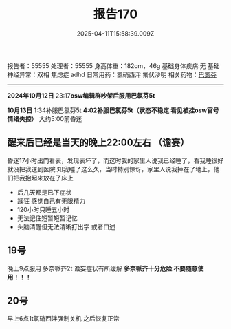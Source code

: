 ﻿---
title: 报告170
description: 
published: true
date: 2025-04-11T15:58:39.009Z
tags: 
editor: markdown
dateCreated: 2025-04-11T15:58:34.573Z
---

报告者：55555
处理者：55555
身高体重：182cm，46g
基础身体疾病:无
基础神经异常：双相 焦虑症 adhd 
日常用药：氯硝西泮 氟伏沙明
相关药物：[巴氯芬](/drug/BCF)

---
**2024年10月12日** 
23:17**osw编辑群吵架后服用巴氯芬5t**

**10月13日**
1:34补服巴氯芬5t
**4:02补服巴氯芬5t（状态不稳定 看见被挂osw官号情绪失控）**
大约5:00前昏迷

醒来后已经是当天的晚上22:00左右 （谵妄）
-
昏迷17小时出门看表，发现表坏了，而这时我的家里人说我已经睡了，看我睡很好就没把我送到医院,知我睡了这么久，当时特别惊讶，家里人说我掉在了地上，他们把我抱起来放在了床上

- 后几天都是已下症状
- 躁狂 感觉自己有无限精力
- 120小时只睡五小时
- 无法记住短暂短暂记忆
- 头脑清醒但无法清晰打出字 或者口述
## 19号
晚上9点服用 多奈哌齐2t
谵妄症状有所缓解
**多奈哌齐十分危险 不要随意使用！！！**
## 20号
早上6点1t氯硝西泮强制关机
之后恢复正常

